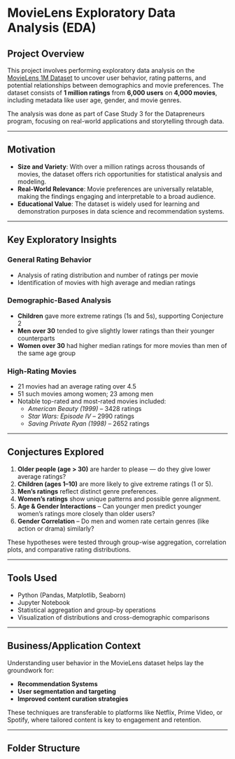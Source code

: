 # MovieLens Exploratory Data Analysis (EDA)

## Project Overview

This project involves performing exploratory data analysis on the [MovieLens 1M Dataset](https://grouplens.org/datasets/movielens/) to uncover user behavior, rating patterns, and potential relationships between demographics and movie preferences. The dataset consists of **1 million ratings** from **6,000 users** on **4,000 movies**, including metadata like user age, gender, and movie genres.

The analysis was done as part of Case Study 3 for the Datapreneurs program, focusing on real-world applications and storytelling through data.

---

## Motivation

- **Size and Variety**: With over a million ratings across thousands of movies, the dataset offers rich opportunities for statistical analysis and modeling.
- **Real-World Relevance**: Movie preferences are universally relatable, making the findings engaging and interpretable to a broad audience.
- **Educational Value**: The dataset is widely used for learning and demonstration purposes in data science and recommendation systems.

---

## Key Exploratory Insights

### General Rating Behavior
- Analysis of rating distribution and number of ratings per movie
- Identification of movies with high average and median ratings

### Demographic-Based Analysis
- **Children** gave more extreme ratings (1s and 5s), supporting Conjecture 2
- **Men over 30** tended to give slightly lower ratings than their younger counterparts
- **Women over 30** had higher median ratings for more movies than men of the same age group

### High-Rating Movies
- 21 movies had an average rating over 4.5
- 51 such movies among women; 23 among men
- Notable top-rated and most-rated movies included:
  - *American Beauty (1999)* – 3428 ratings
  - *Star Wars: Episode IV* – 2990 ratings
  - *Saving Private Ryan (1998)* – 2652 ratings

---

## Conjectures Explored

1. **Older people (age > 30)** are harder to please — do they give lower average ratings?
2. **Children (ages 1–10)** are more likely to give extreme ratings (1 or 5).
3. **Men’s ratings** reflect distinct genre preferences.
4. **Women’s ratings** show unique patterns and possible genre alignment.
5. **Age & Gender Interactions** – Can younger men predict younger women’s ratings more closely than older users?
6. **Gender Correlation** – Do men and women rate certain genres (like action or drama) similarly?

These hypotheses were tested through group-wise aggregation, correlation plots, and comparative rating distributions.

---

## Tools Used

- Python (Pandas, Matplotlib, Seaborn)
- Jupyter Notebook
- Statistical aggregation and group-by operations
- Visualization of distributions and cross-demographic comparisons

---

## Business/Application Context

Understanding user behavior in the MovieLens dataset helps lay the groundwork for:
- **Recommendation Systems**
- **User segmentation and targeting**
- **Improved content curation strategies**

These techniques are transferable to platforms like Netflix, Prime Video, or Spotify, where tailored content is key to engagement and retention.

---

## Folder Structure

